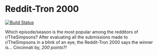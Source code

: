 # Reddit-Tron 2000

[![Build Status](https://travis-ci.com/mstop4/r-simpsons-stats.svg?branch=master)](https://travis-ci.com/mstop4/r-simpsons-stats)

Which episode/season is the most popular among the redditors  of r/TheSimpsons? After evaluating all the submissions made to r/TheSimpsons in a blink of an eye, the Reddit-Tron 2000 says the winner is... Cincinnati by, *200 points?!*
